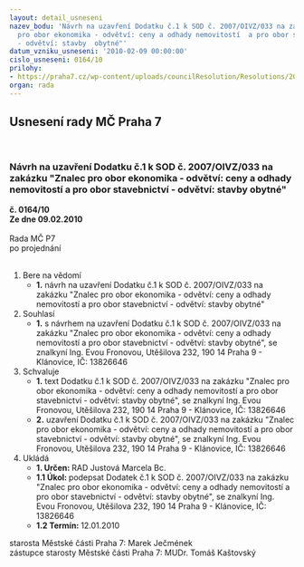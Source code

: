 ```yaml
---
layout: detail_usneseni
nazev_bodu: 'Návrh na uzavření Dodatku č.1 k SOD č. 2007/OIVZ/033 na zakázku "Znalec
  pro obor ekonomika - odvětví: ceny a odhady nemovitostí  a pro obor stavebnictví
  - odvětví: stavby  obytné"'
datum_vzniku_usneseni: '2010-02-09 00:00:00'
cislo_usneseni: 0164/10
prilohy:
- https://praha7.cz/wp-content/uploads/councilResolution/Resolutions/20748/7-dodatek-n%c3%a1vrh.doc
organ: rada
---
```

<div id="ucUsn_pList" class="usn">
	<span><h2>Usnesení rady MČ Praha 7 </h2>
<br></span><div class="standBody">
<span><h3>Návrh na uzavření Dodatku č.1 k SOD č. 2007/OIVZ/033 na zakázku "Znalec pro obor ekonomika - odvětví: ceny a odhady nemovitostí  a pro obor stavebnictví - odvětví: stavby  obytné"</h3></span><div class="center">
		<strong>č. 0164/10</strong><br>
	</div>
<div class="center">
		<strong>Ze dne 09.02.2010</strong><br><br>
	</div>Rada MČ P7<br> po projednání<br><br><ol>
<li>Bere na vědomí<ul><li>
<strong>1.</strong> návrh na uzavření Dodatku č.1 k SOD č. 2007/OIVZ/033 na zakázku "Znalec pro obor ekonomika - odvětví: ceny a odhady nemovitostí  a pro obor stavebnictví - odvětví: stavby  obytné"</li></ul>
</li>
<li>Souhlasí<ul><li>
<strong>1.</strong> s návrhem na uzavření Dodatku č.1 k SOD č. 2007/OIVZ/033 na zakázku "Znalec pro obor ekonomika - odvětví: ceny a odhady nemovitostí  a pro obor stavebnictví - odvětví: stavby  obytné", se znalkyní Ing. Evou Fronovou, Utěšilova 232, 190 14 Praha 9 - Klánovice, IČ: 13826646</li></ul>
</li>
<li>Schvaluje<ul>
<li>
<strong>1.</strong> text Dodatku č.1 k SOD č. 2007/OIVZ/033 na zakázku "Znalec pro obor ekonomika - odvětví: ceny a odhady nemovitostí  a pro obor stavebnictví - odvětví: stavby  obytné", se znalkyní Ing. Evou Fronovou, Utěšilova 232, 190 14 Praha 9 -  Klánovice, IČ: 13826646</li>
<li>
<strong>2.</strong> uzavření Dodatku č.1 k SOD č. 2007/OIVZ/033 na zakázku "Znalec pro obor ekonomika - odvětví: ceny a odhady nemovitostí  a pro obor stavebnictví - odvětví: stavby  obytné", se znalkyní Ing. Evou Fronovou, Utěšilova 232, 190 14 Praha 9 - Klánovice, IČ: 13826646   </li>
</ul>
</li>
<li>Ukládá<ul>
<li>
<strong>1. Určen: </strong>RAD Justová Marcela Bc.</li>
<li>
<strong>1.1 Úkol: </strong>podepsat Dodatek č.1 k SOD č. 2007/OIVZ/033 na zakázku "Znalec pro obor ekonomika - odvětví: ceny a odhady nemovitostí  a pro obor stavebnictví - odvětví: stavby  obytné", se znalkyní Ing. Evou Fronovou, Utěšilova 232, 190 14 Praha 9 - Klánovice, IČ: 13826646</li>
<li>
<strong>1.2 Termín: </strong>12.01.2010</li>
</ul>
</li>
</ol>starosta Městské části Praha 7: Marek Ječmének<br>zástupce starosty Městské části Praha 7: MUDr. Tomáš Kaštovský 
</div>
</div>